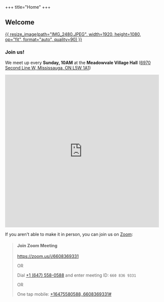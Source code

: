 +++
title="Home"
+++
<style>
	div.images img {
		width: 100%;
		display: flex;
		padding-bottom: 20px;
		justify-content: center;
	}
</style>

## Welcome

<div class="images">
	<a href="/about-us">
		{{ resize_image(path="IMG_2480.JPEG", width=1920, height=1080, op="fit", format="auto", quality=90) }}
	</a>
</div>

### Join us!
We meet up every **Sunday, 10AM** at the **Meadowvale Village Hall** ([6970 Second Line W, Mississauga, ON L5W 1A1](https://maps.app.goo.gl/XKzS9MyZTJ3fjJcX7))

<iframe src="https://www.google.com/maps/embed?pb=!1m18!1m12!1m3!1d2888.046553396165!2d-79.72724219999999!3d43.62639!2m3!1f0!2f0!3f0!3m2!1i1024!2i768!4f13.1!3m3!1m2!1s0x882b400fa110144b%3A0x27257da99be35057!2sMeadowvale%20Village%20Hall!5e0!3m2!1sen!2sca!4v1693264218268!5m2!1sen!2sca" width="100%" height="500" style="border:0;" allowfullscreen="" loading="lazy" referrerpolicy="no-referrer-when-downgrade"></iframe>

If you aren't able to make it in person, you can join us on [Zoom](https://zoom.us/j/6608369331):

> #### Join Zoom Meeting
>
> <https://zoom.us/j/6608369331>
>
> OR
>
> Dial <a href="tel:+16475580588">+1 (647) 558-0588</a> and enter meeting ID: `660 836 9331`
>
> OR
>
> One tap mobile:
> <a href="tel:+16475580588,,6608369331#">+16475580588,,6608369331#</a>